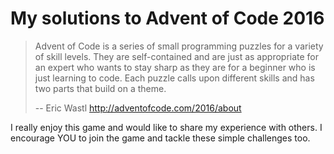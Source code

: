 My solutions to Advent of Code 2016
===================================

> Advent of Code is a series of small programming puzzles for a variety
> of skill levels. They are self-contained and are just as appropriate
> for an expert who wants to stay sharp as they are for a beginner who
> is just learning to code. Each puzzle calls upon different skills and
> has two parts that build on a theme.
>
> -- Eric Wastl http://adventofcode.com/2016/about

I really enjoy this game and would like to share my experience with
others.  I encourage YOU to join the game and tackle these simple
challenges too.
